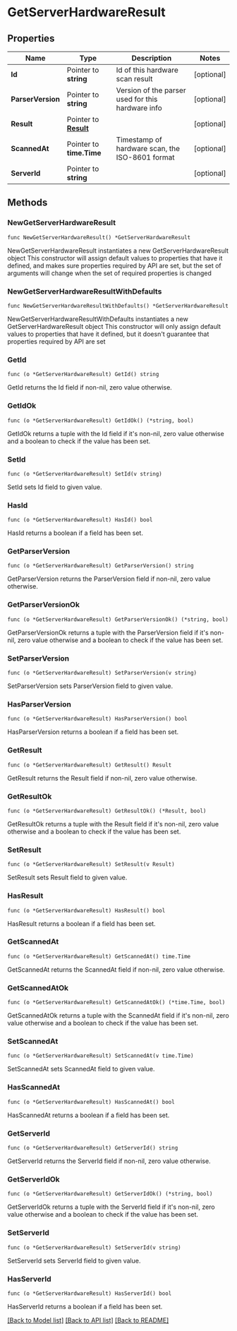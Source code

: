 # GetServerHardwareResult

## Properties

Name | Type | Description | Notes
------------ | ------------- | ------------- | -------------
**Id** | Pointer to **string** | Id of this hardware scan result | [optional] 
**ParserVersion** | Pointer to **string** | Version of the parser used for this hardware info | [optional] 
**Result** | Pointer to [**Result**](Result.md) |  | [optional] 
**ScannedAt** | Pointer to **time.Time** | Timestamp of hardware scan, the ISO-8601 format | [optional] 
**ServerId** | Pointer to **string** |  | [optional] 

## Methods

### NewGetServerHardwareResult

`func NewGetServerHardwareResult() *GetServerHardwareResult`

NewGetServerHardwareResult instantiates a new GetServerHardwareResult object
This constructor will assign default values to properties that have it defined,
and makes sure properties required by API are set, but the set of arguments
will change when the set of required properties is changed

### NewGetServerHardwareResultWithDefaults

`func NewGetServerHardwareResultWithDefaults() *GetServerHardwareResult`

NewGetServerHardwareResultWithDefaults instantiates a new GetServerHardwareResult object
This constructor will only assign default values to properties that have it defined,
but it doesn't guarantee that properties required by API are set

### GetId

`func (o *GetServerHardwareResult) GetId() string`

GetId returns the Id field if non-nil, zero value otherwise.

### GetIdOk

`func (o *GetServerHardwareResult) GetIdOk() (*string, bool)`

GetIdOk returns a tuple with the Id field if it's non-nil, zero value otherwise
and a boolean to check if the value has been set.

### SetId

`func (o *GetServerHardwareResult) SetId(v string)`

SetId sets Id field to given value.

### HasId

`func (o *GetServerHardwareResult) HasId() bool`

HasId returns a boolean if a field has been set.

### GetParserVersion

`func (o *GetServerHardwareResult) GetParserVersion() string`

GetParserVersion returns the ParserVersion field if non-nil, zero value otherwise.

### GetParserVersionOk

`func (o *GetServerHardwareResult) GetParserVersionOk() (*string, bool)`

GetParserVersionOk returns a tuple with the ParserVersion field if it's non-nil, zero value otherwise
and a boolean to check if the value has been set.

### SetParserVersion

`func (o *GetServerHardwareResult) SetParserVersion(v string)`

SetParserVersion sets ParserVersion field to given value.

### HasParserVersion

`func (o *GetServerHardwareResult) HasParserVersion() bool`

HasParserVersion returns a boolean if a field has been set.

### GetResult

`func (o *GetServerHardwareResult) GetResult() Result`

GetResult returns the Result field if non-nil, zero value otherwise.

### GetResultOk

`func (o *GetServerHardwareResult) GetResultOk() (*Result, bool)`

GetResultOk returns a tuple with the Result field if it's non-nil, zero value otherwise
and a boolean to check if the value has been set.

### SetResult

`func (o *GetServerHardwareResult) SetResult(v Result)`

SetResult sets Result field to given value.

### HasResult

`func (o *GetServerHardwareResult) HasResult() bool`

HasResult returns a boolean if a field has been set.

### GetScannedAt

`func (o *GetServerHardwareResult) GetScannedAt() time.Time`

GetScannedAt returns the ScannedAt field if non-nil, zero value otherwise.

### GetScannedAtOk

`func (o *GetServerHardwareResult) GetScannedAtOk() (*time.Time, bool)`

GetScannedAtOk returns a tuple with the ScannedAt field if it's non-nil, zero value otherwise
and a boolean to check if the value has been set.

### SetScannedAt

`func (o *GetServerHardwareResult) SetScannedAt(v time.Time)`

SetScannedAt sets ScannedAt field to given value.

### HasScannedAt

`func (o *GetServerHardwareResult) HasScannedAt() bool`

HasScannedAt returns a boolean if a field has been set.

### GetServerId

`func (o *GetServerHardwareResult) GetServerId() string`

GetServerId returns the ServerId field if non-nil, zero value otherwise.

### GetServerIdOk

`func (o *GetServerHardwareResult) GetServerIdOk() (*string, bool)`

GetServerIdOk returns a tuple with the ServerId field if it's non-nil, zero value otherwise
and a boolean to check if the value has been set.

### SetServerId

`func (o *GetServerHardwareResult) SetServerId(v string)`

SetServerId sets ServerId field to given value.

### HasServerId

`func (o *GetServerHardwareResult) HasServerId() bool`

HasServerId returns a boolean if a field has been set.


[[Back to Model list]](../README.md#documentation-for-models) [[Back to API list]](../README.md#documentation-for-api-endpoints) [[Back to README]](../README.md)


